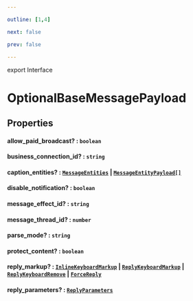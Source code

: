 ```yaml
---

outline: [1,4]

next: false

prev: false

---
```


export Interface
# OptionalBaseMessagePayload

## Properties

#### allow_paid_broadcast? : `boolean`

#### business_connection_id? : `string`

#### caption_entities? : [`MessageEntities`](../classes/MessageEntities.md) \| [`MessageEntityPayload[]`](./MessageEntityPayload.md)

#### disable_notification? : `boolean`

#### message_effect_id? : `string`

#### message_thread_id? : `number`

#### parse_mode? : `string`

#### protect_content? : `boolean`

#### reply_markup? : [`InlineKeyboardMarkup`](../classes/InlineKeyboardMarkup.md) \| [`ReplyKeyboardMarkup`](../classes/ReplyKeyboardMarkup.md) \| [`ReplyKeyboardRemove`](../classes/ReplyKeyboardRemove.md) \| [`ForceReply`](../classes/ForceReply.md)

#### reply_parameters? : [`ReplyParameters`](./ReplyParameters.md)
